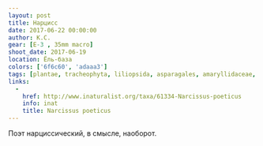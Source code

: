```yaml
---
layout: post
title: Нарцисс
date: 2017-06-22 00:00:00
author: К.С.
gear: [E-3 , 35mm macro]
shoot_date: 2017-06-19
location: Ёль-база
colors: ['6f6c60', 'adaaa3']
tags: [plantae, tracheophyta, liliopsida, asparagales, amaryllidaceae, narcissus, narcissus poeticus]
links:
  -
    href: http://www.inaturalist.org/taxa/61334-Narcissus-poeticus
    info: inat
    title: Narcissus poeticus
---
```

Поэт нарциссический, в смысле, наоборот.
